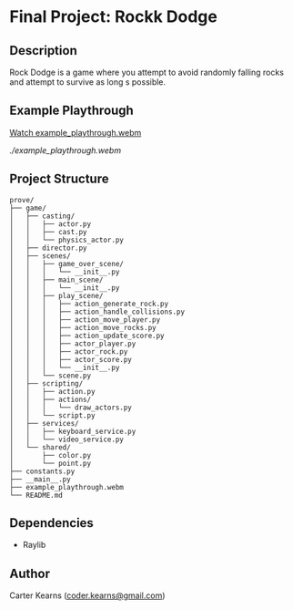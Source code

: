 # Final Project: Rockk Dodge

## Description

Rock Dodge is a game where you attempt to avoid randomly falling rocks and attempt to survive as long s possible.

## Example Playthrough

[Watch example_playthrough.webm](https://user-images.githubusercontent.com/80931347/207765527-8fcd58ae-e089-4a3a-9fc5-221b0750e7ba.webm)

*./example_playthrough.webm*

## Project Structure

```
prove/
├── game/
│   ├── casting/
│   │   ├── actor.py
│   │   ├── cast.py
│   │   └── physics_actor.py
│   ├── director.py
│   ├── scenes/
│   │   ├── game_over_scene/
│   │   │   └── __init__.py
│   │   ├── main_scene/
│   │   │   └── __init__.py
│   │   ├── play_scene/
│   │   │   ├── action_generate_rock.py
│   │   │   ├── action_handle_collisions.py
│   │   │   ├── action_move_player.py
│   │   │   ├── action_move_rocks.py
│   │   │   ├── action_update_score.py
│   │   │   ├── actor_player.py
│   │   │   ├── actor_rock.py
│   │   │   ├── actor_score.py
│   │   │   └── __init__.py
│   │   └── scene.py
│   ├── scripting/
│   │   ├── action.py
│   │   ├── actions/
│   │   │   └── draw_actors.py
│   │   └── script.py
│   ├── services/
│   │   ├── keyboard_service.py
│   │   └── video_service.py
│   └── shared/
│       ├── color.py
│       └── point.py
├── constants.py
├── __main__.py
├── example_playthrough.webm
└── README.md
```

## Dependencies

- Raylib

## Author

Carter Kearns (coder.kearns@gmail.com)
